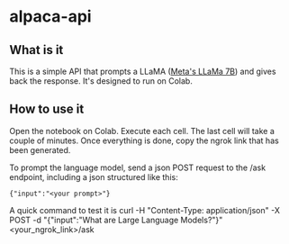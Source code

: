 # alpaca-api

## What is it
This is a simple API that prompts a LLaMA ([Meta's LLaMa 7B](https://huggingface.co/decapoda-research/llama-7b-hf)) and gives back the response.
It's designed to run on Colab.

## How to use it
Open the notebook on Colab.
Execute each cell. The last cell will take a couple of minutes. Once everything is done, copy the ngrok link that has been generated.

To prompt the language model, send a json POST request to the /ask endpoint, including a json structured like this:
```
{"input":"<your prompt>"}
```

A quick command to test it is curl -H "Content-Type: application/json" -X POST -d "{\"input\":\"What are Large Language Models?\"}" <your_ngrok_link>/ask
